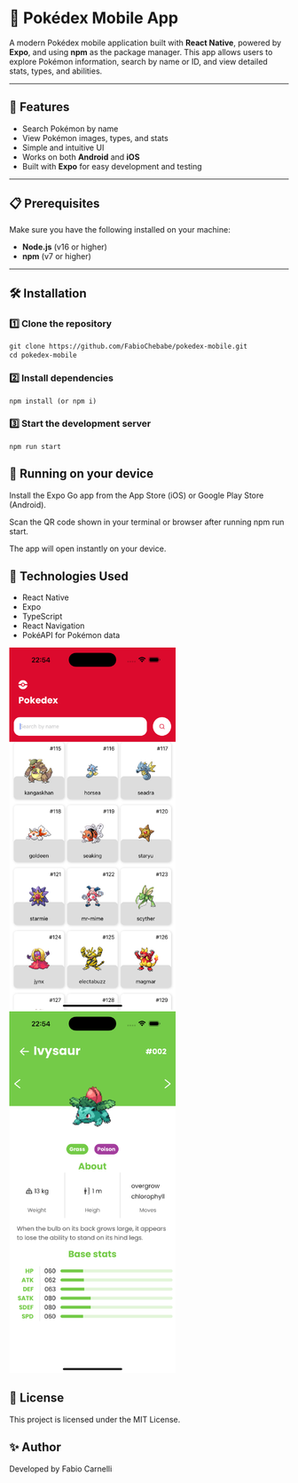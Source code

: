 # 📱 Pokédex Mobile App

A modern Pokédex mobile application built with **React Native**, powered by **Expo**, and using **npm** as the package manager.
This app allows users to explore Pokémon information, search by name or ID, and view detailed stats, types, and abilities.

---

## 🚀 Features
- Search Pokémon by name
- View Pokémon images, types, and stats
- Simple and intuitive UI
- Works on both **Android** and **iOS**
- Built with **Expo** for easy development and testing

---

## 📋 Prerequisites
Make sure you have the following installed on your machine:
- **Node.js** (v16 or higher)
- **npm** (v7 or higher)

---

## 🛠 Installation

### 1️⃣ Clone the repository
```
git clone https://github.com/FabioChebabe/pokedex-mobile.git
cd pokedex-mobile
```

### 2️⃣ Install dependencies
```
npm install (or npm i)
```

### 3️⃣ Start the development server
```
npm run start
```

## 📱 Running on your device
Install the Expo Go app from the App Store (iOS) or Google Play Store (Android).

Scan the QR code shown in your terminal or browser after running npm run start.

The app will open instantly on your device.

## 🧩 Technologies Used
- React Native
- Expo
- TypeScript
- React Navigation
- PokéAPI for Pokémon data

<img src="./assets/screenshotHome.png" alt="App Screenshot" width="300" />
<img src="./assets/screenshotDetail.png" alt="App Screenshot" width="300" />

## 📄 License
This project is licensed under the MIT License.

## ✨ Author
Developed by Fabio Carnelli